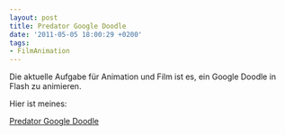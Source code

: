 ```yaml
---
layout: post
title: Predator Google Doodle
date: '2011-05-05 18:00:29 +0200'
tags:
- FilmAnimation
---
```

<p>Die aktuelle Aufgabe für Animation und Film ist es, ein Google Doodle in Flash zu animieren.</p>
<p>Hier ist meines:</p>
<p><a href="/uploads/2011/04/predator.swf" rel="flash[ar=275/95&w=275]">Predator Google Doodle</a></p>
